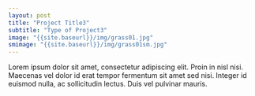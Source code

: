 ```yaml
---
layout: post
title: "Project Title3"
subtitle: "Type of Project3"
image: "{{site.baseurl}}/img/grass01.jpg"
smimage: "{{site.baseurl}}/img/grass01sm.jpg"
---
```


Lorem ipsum dolor sit amet, consectetur adipiscing elit. Proin in nisl nisi. Maecenas vel dolor id erat tempor fermentum sit amet sed nisi. Integer id euismod nulla, ac sollicitudin lectus. Duis vel pulvinar mauris.